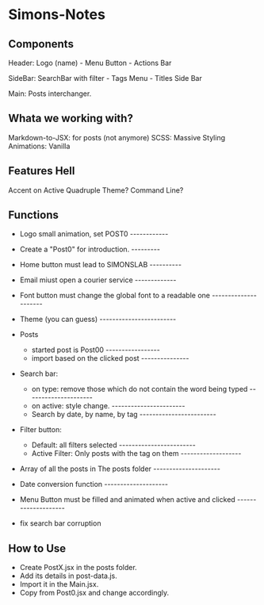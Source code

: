 # Simons-Notes

## Components

Header: Logo (name) - Menu Button - Actions Bar 
 
SideBar: SearchBar with filter - Tags Menu - Titles Side Bar

Main: Posts interchanger.

## Whata we working with?

Markdown-to-JSX: for posts (not anymore)
SCSS: Massive Styling
Animations: Vanilla

## Features Hell

Accent on Active
Quadruple Theme?
Command Line?

## Functions

- Logo small animation, set POST0 ------------
- Create a "Post0" for introduction. ---------
- Home button must lead to SIMONSLAB ----------
- Email miust open a courier service -------------
- Font button must change the global font to a readable one ---------------------
- Theme (you can guess) ------------------------

- Posts
  + started post is Post00 -----------------
  + import based on the clicked post ---------------

- Search bar: 
  + on type: remove those which do not contain the word being typed ---------------------
  + on active: style change. -----------------------
  + Search by date, by name, by tag ------------------------

- Filter button:
  + Default: all filters selected ------------------------
  + Active Filter: Only posts with the tag on them  -------------------

- Array of all the posts in The posts folder ---------------------
- Date conversion function --------------------
- Menu Button must be filled and animated when active and clicked --------------------

- fix search bar corruption 

## How to Use

- Create PostX.jsx in the posts folder.
- Add its details in post-data.js. 
- Import it in the Main.jsx.
- Copy from Post0.jsx and change accordingly.